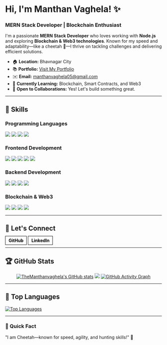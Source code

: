 # Hi, I'm Manthan Vaghela! ✨

### MERN Stack Developer | Blockchain Enthusiast

I'm a passionate **MERN Stack Developer** who loves working with **Node.js** and exploring **Blockchain & Web3 technologies**. Known for my speed and adaptability—like a cheetah 🐆—I thrive on tackling challenges and delivering efficient solutions.

- 🏠 **Location:** Bhavnagar City
- 📚 **Portfolio:** [Visit My Portfolio](http://botverse.live/)
- ✉️ **Email:** [manthanvaghela05@gmail.com](mailto:manthanvaghela05@gmail.com)
- 🧠 **Currently Learning:** Blockchain, Smart Contracts, and Web3
- 🤝 **Open to Collaborations:** Yes! Let's build something great.

---

## 🔧 Skills

### Programming Languages
<p>
  <img src="https://img.shields.io/badge/C-%2300599C.svg?style=flat-square&logo=c&logoColor=black" />
  <img src="https://img.shields.io/badge/C++-%2300599C.svg?style=flat-square&logo=c%2B%2B&logoColor=black" />
  <img src="https://img.shields.io/badge/Java-%23007396.svg?style=flat-square&logo=java&logoColor=black" />
  <img src="https://img.shields.io/badge/JavaScript-%23F7DF1E.svg?style=flat-square&logo=javascript&logoColor=black" />
</p>

### Frontend Development
<p>
  <img src="https://img.shields.io/badge/HTML5-%23E34F26.svg?style=flat-square&logo=html5&logoColor=black" />
  <img src="https://img.shields.io/badge/CSS3-%231572B6.svg?style=flat-square&logo=css3&logoColor=black" />
  <img src="https://img.shields.io/badge/React-%2361DAFB.svg?style=flat-square&logo=react&logoColor=black" />
  <img src="https://img.shields.io/badge/TailwindCSS-%2338B2AC.svg?style=flat-square&logo=tailwind-css&logoColor=black" />
  <img src="https://img.shields.io/badge/Bootstrap-%23563D7C.svg?style=flat-square&logo=bootstrap&logoColor=black" />
</p>

### Backend Development
<p>
  <img src="https://img.shields.io/badge/Node.js-%23339933.svg?style=flat-square&logo=node.js&logoColor=black" />
  <img src="https://img.shields.io/badge/Express.js-%23000000.svg?style=flat-square&logo=express&logoColor=black" />
  <img src="https://img.shields.io/badge/MongoDB-%2347A248.svg?style=flat-square&logo=mongodb&logoColor=black" />
  <img src="https://img.shields.io/badge/MySQL-%234479A1.svg?style=flat-square&logo=mysql&logoColor=black" />
</p>

### Blockchain & Web3
<p>
  <img src="https://img.shields.io/badge/Ethereum-%234285F4.svg?style=flat-square&logo=ethereum&logoColor=black" />
  <img src="https://img.shields.io/badge/Polygon-%237E40F4.svg?style=flat-square&logo=polygon&logoColor=black" />
  <img src="https://img.shields.io/badge/Solana-%2348A9A6.svg?style=flat-square&logo=solana&logoColor=black" />
  <img src="https://img.shields.io/badge/MetaMask-%23F6851B.svg?style=flat-square&logo=metamask&logoColor=black" />
</p>

---

## 💬 Let's Connect

<p>
  <a href="https://www.github.com/TheManthanvaghela" target="_blank" style="text-decoration: none; color: black; border: 1px solid black; padding: 5px 10px; font-weight: bold;">GitHub</a>
  <a href="https://www.linkedin.com/in/manthanvaghela05" target="_blank" style="text-decoration: none; color: black; border: 1px solid black; padding: 5px 10px; font-weight: bold;">LinkedIn</a>
</p>

---

## 🏆 GitHub Stats

<div align="center">
  <a href="http://www.github.com/TheManthanvaghela"><img src="https://github-readme-stats.vercel.app/api?username=TheManthanvaghela&show_icons=true&count_private=true&title_color=ff7b72&text_color=c9d1d9&icon_color=ff7b72&bg_color=0d1117&hide_border=true&hide=issues" alt="TheManthanvaghela's GitHub stats" /></a>
  <a href="http://www.github.com/TheManthanvaghela"><img src="https://github-readme-streak-stats.herokuapp.com/?user=TheManthanvaghela&stroke=c9d1d9&background=0d1117&ring=ff7b72&fire=ff7b72&currStreakNum=c9d1d9&currStreakLabel=ff7b72&sideNums=c9d1d9&sideLabels=c9d1d9&dates=c9d1d9&hide_border=true" /></a>
  <a href="http://www.github.com/TheManthanvaghela"><img src="https://github-readme-activity-graph.vercel.app/graph?username=TheManthanvaghela&bg_color=0d1117&color=c9d1d9&line=ff7b72&point=c9d1d9&area_color=0d1117&hide_border=true" alt="GitHub Activity Graph" /></a>
</div>

---

## 🎨 Top Languages

<a href="http://www.github.com/TheManthanvaghela">
  <img src="https://github-readme-stats.vercel.app/api/top-langs/?username=TheManthanvaghela&langs_count=8&title_color=ff7b72&text_color=c9d1d9&icon_color=ff7b72&bg_color=0d1117&hide_border=true&locale=en" alt="Top Languages" />
</a>

---

### 🚀 Quick Fact

"I am Cheetah—known for speed, agility, and hunting skills!" 🐆
